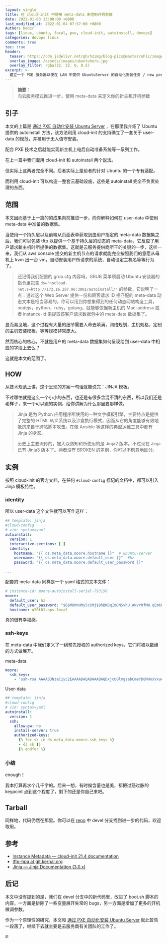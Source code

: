 ```yaml
---
layout: single
title: 在 cloud-init 中使用 meta-data 来控制开机参数
date: 2022-01-03 13:00:00 +0800
last_modified_at: 2022-01-04 07:57:00 +0800
Author: hedzr
tags: [linux, ubuntu, focal, pxe, cloud-init, autoinstall, devops]
categories: devops linux
comments: true
toc: true
header:
  teaser: https://cdn.jsdelivr.net/gh/hzimg/blog-pics@master/uPic/image-20220101205558999.png
  overlay_image: /assets/images/ubuntuhero.jpg
  overlay_filter: rgba(32, 32, 0, 0.5)
excerpt: >-
  建立一个 PXE 服务器以便在 LAN 中提供 UbuntuServer 的自动化安装任务 / new post about building a pxe server and get unattended ubuntu server installation work. [...]
---
```



> **摘要**：  
> 向云服务模式推进一步，使用 meta-data 来定义你的新主机开机参数
>
> <!--MORE-->



## 引子

本文的上篇是 [通过 PXE 自动化安装 Ubuntu Server](https://hedzr.com/devops/linux/build-pxe-server-and-autoinstall-ubuntu-server/) ，在那里我介绍了 Ubuntu 提供的 autoinstall 方法，该方法利用 cloud-init 的支持确立了一套关于 user-data 的规范，并被用于无人值守安装。

配合 PXE 技术之后就能实现新主机上电后自动准备系统等一系列工作。

在上一篇中我们混用 cloud-init 和 autoinstall 两个说法。

但实际上这两者完全不同。后者实际上是前者的针对 Ubuntu 的一个专有适配。

而利用 cloud-init 可以构造一整套云基础设施，这些是 autoinstall 完全不负责处理的东西。

## 范围

本文因而基于上一篇的的成果向前推进一步，向你解释如何在 user-data 中使用 meta-data 中准备的数据集。

当使用一个持久层以及前端从页面表单获取到由用户指定的 meta-data 数据集之后，我们可以包装 tftp 以提供一个基于持久层的动态的 meta-data，它反应了用户请求新主机时所提供的数据集。这就是云服务提供商所干的关键的一步，这样一来，我们从 aws console 提交的新主机节点的请求就能完全按照我们的意愿从母机上 kvm 出一台 vm，自动安装用户所请求的系统，自动设定主机名等等行为了。

> 还记得我们配置的 grub.cfg 内容吗，GRUB 菜单项启动 Ubuntu 安装器的指令里包含 `ds="nocloud-net;s=http://172.16.207.90:3001/autoinstall/"` 的参数，它说明了一点：透过这个 Web Server 提供一份和顾客请求 ID 相匹配的 meta-data 动态文本是相当容易的。你可以用到你想象得到的任何动态网站构造工具，nodejs，python，ruby，golang，就能够依据新主机的 Mac-address 或者 instance-id 来提取该客户请求数据包中的 meta-data 数据集了。
>
> 

显而易见地，这个过程有大量的细节需要人命去填满，网络规划，主机规格，定制的主机安装模板，等等规模非常庞大。

然而核心的核心，不就是用户的 meta-data 数据集如何呈现给到 user-data 中相应的字段上去么？

这就是本文的范围了。



## HOW

从技术规范上讲，这个呈现的方案一句话就能说完：JINJA 模板。

不过哪怕就是这么一个小小的东西，也还是有很多含混不清的东西，所以我们还是老样子，来一个可以跑的实例，给你讲解为什么那里要那样做。

> Jinja 是为 Python 应用程序所使用的一种文字模板引擎，主要特点是提供了完整的 HTML 转义系统以及沙盒执行模式，因而从它的角度能够有效地抵抗来自于跨站脚本攻击。在像 Ansible 等这样的典型运维工具中都有 Jinja 的身影。
>
> 历史上主要流传的，被大众熟知和所使用的是 Jinja2 版本。不过现在 Jinja 已有 Jinja3 版本了。两者没有 BROKEN 的差别，你可以不刻意地区分。

## 实例

按照 cloud-init 的官方文档，在任何 `#cloud-config` 标记的文档中，都可以引入 Jinja 模板特性。

### identity

所以 user-data 这个文件就可以写作这样：

```yaml
## template: jinja
#cloud-config
# vim: syntax=yaml
autoinstall:
  version: 1
  interactive-sections: [ ]
  identity:
    hostname: "{{ ds.meta_data.moore.hostname }}"  # ubuntu-server
    username: "{{ ds.meta_data.moore.default_user }}"  #hz
    password: "{{ ds.meta_data.moore.default_user_password }}"

...
```

配套的 meta-data 同样是一个 yaml 格式的文本文件：

```yaml
# instance-id: moore-autoinstall-serial-793156
moore:
  default_user: hz
  default_user_password: "$6$M8WnHMy5c6Mj$9hBKDqImDNSvhU.ANvrRfMW.qEmK0wZS1zExtGh0hkSc7kb4TTAC1q6TCC/MF806v5yXi8jZ/g6gHGchKb2Ko/"
  hostname: u20t01.ops.local

```

真的很有幸福感。



### ssh-keys

在 meta-data 中我们定义了一组预先授权的 authorized keys，它们将被以数组的方式做展开。

meta-data

```yaml
moore:
  ssh_keys:
    - "ssh-rsa AAAAB3NzaC1yc2EAAAADAQABAAABAQDxjcUOlmgsabCmeYD8MHnsVxueebIocv5AfG3mpmxA3UZu6GZqnp65ipbWL9oGtZK3BY+WytnbTDMYdVQWmYvlvuU6+HbOoQf/3z3rywkerbNQdffm5o9Yv/re6dlMG5kE4j78cXFcR11xAJvJ3vmM9tGSBBu68DR35KWz2iRUV8l7XV6E+XmkPkqJKr3IvrxdhM0KpCZixuz8z9krNue6NdpyELT/mvD5sL9LG4+XtU0ss7xH1jk5nmAQGaJW9IY8CVGy07awf0Du5CEfepmOH5gJbGwpAIIubAzGarefbltXteerB0bhyyC3VX0Q8lIHZ6GhMZSqfD9vBHRnDLIL"
```

User-data

```yaml
## template: jinja
#cloud-config
# vim: syntax=yaml
autoinstall:
  version: 1
  ssh:
    allow-pw: no
    install-server: true
    authorized-keys:
      {% for sk in ds.meta_data.moore.ssh_keys %}
      - {{ sk }}
      {% endfor %}

```



### 小结

enough！

我本打算再水个几千字的。后来一想，有时候含蓄也是美，都把过筋过脉的 keypoint 点到这个程度了，剩下的还是你自己来吧。



## Tarball

同样地，代码仍然在那里。你可以在 [repo](https://github.com/hedzr/pxe-server-and-focal) 中 devel 分支找到进一步的代码，欢迎取用。

## 参考

- [Instance Metadata — cloud-init 21.4 documentation](https://cloudinit.readthedocs.io/en/latest/topics/instancedata.html) 
- [tftp-hpa at git.kernal.org](https://git.kernel.org/cgit/network/tftp/tftp-hpa.git)
- [Jinja — Jinja Documentation (3.0.x)](https://jinja.palletsprojects.com/en/3.0.x/) 



## 后记

本文中没有提到的是，我们在 devel 分支中的新代码里，改进了 boot.sh 脚本的内容，一方面是排除了一些变量展开失常的 bugs，另一方面是增加了更多的开机微调参数。

作为一个原理性的研究，本文和 [通过 PXE 自动化安装 Ubuntu Server](https://hedzr.com/devops/linux/build-pxe-server-and-autoinstall-ubuntu-server/) 就此暂告一段落了，继续下去就主要是云服务商有关团队的工作了。



🔚